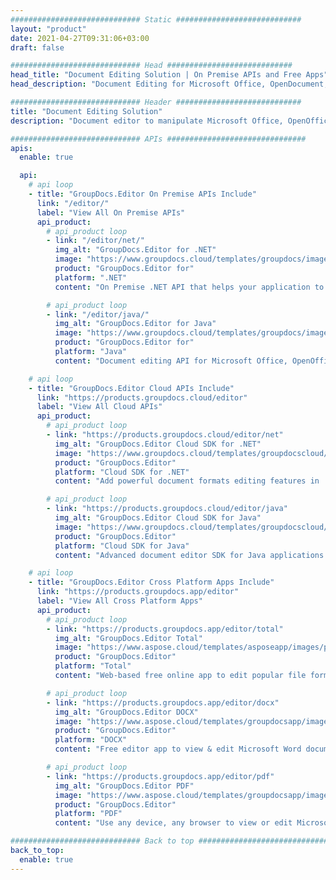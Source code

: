 ```yaml
---
############################# Static ############################
layout: "product"
date: 2021-04-27T09:31:06+03:00
draft: false

############################# Head ############################
head_title: "Document Editing Solution | On Premise APIs and Free Apps"
head_description: "Document Editing for Microsoft Office, OpenDocument, PDF & other File Formats using On Premise APIs or use the Online Document Editor App."

############################# Header ############################
title: "Document Editing Solution"
description: "Document editor to manipulate Microsoft Office, OpenOffice, PDF, HTML and other document file formats.‎"

############################# APIs ###############################
apis:
  enable: true

  api:
    # api loop
    - title: "GroupDocs.Editor On Premise APIs Include"
      link: "/editor/"
      label: "View All On Premise APIs"
      api_product:
        # api_product loop
        - link: "/editor/net/"
          img_alt: "GroupDocs.Editor for .NET"
          image: "https://www.groupdocs.cloud/templates/groupdocs/images/product-logos/groupdocs-editor-net.png"
          product: "GroupDocs.Editor for"
          platform: ".NET"
          content: "On Premise .NET API that helps your application to view, edit and then convert documents."

        # api_product loop
        - link: "/editor/java/"
          img_alt: "GroupDocs.Editor for Java"
          image: "https://www.groupdocs.cloud/templates/groupdocs/images/product-logos/groupdocs-editor-java.png"
          product: "GroupDocs.Editor for"
          platform: "Java"
          content: "Document editing API for Microsoft Office, OpenOffice, HTML and other documents to manipulate within your Java based applications."

    # api loop
    - title: "GroupDocs.Editor Cloud APIs Include"
      link: "https://products.groupdocs.cloud/editor"
      label: "View All Cloud APIs"
      api_product:
        # api_product loop
        - link: "https://products.groupdocs.cloud/editor/net"
          img_alt: "GroupDocs.Editor Cloud SDK for .NET"
          image: "https://www.groupdocs.cloud/templates/groupdocscloud/images/sdk/272x272/groupdocs_editor-for-net.png"
          product: "GroupDocs.Editor"
          platform: "Cloud SDK for .NET"
          content: "Add powerful document formats editing features in .NET applications using Cloud SDK for .NET. Edit MS Office, Web and XML documents."

        # api_product loop
        - link: "https://products.groupdocs.cloud/editor/java"
          img_alt: "GroupDocs.Editor Cloud SDK for Java"
          image: "https://www.groupdocs.cloud/templates/groupdocscloud/images/sdk/272x272/groupdocs_editor-for-java.png"
          product: "GroupDocs.Editor"
          platform: "Cloud SDK for Java"
          content: "Advanced document editor SDK for Java applications to edit industry standard document file formats on any platform capable to call REST APIs."

    # api loop
    - title: "GroupDocs.Editor Cross Platform Apps Include"
      link: "https://products.groupdocs.app/editor"
      label: "View All Cross Platform Apps"
      api_product:
        # api_product loop
        - link: "https://products.groupdocs.app/editor/total"
          img_alt: "GroupDocs.Editor Total"
          image: "https://www.aspose.cloud/templates/asposeapp/images/products/logo/aspose_editor-app.png"
          product: "GroupDocs.Editor"
          platform: "Total"
          content: "Web-based free online app to edit popular file formats from Office &amp; OpenOffice."

        # api_product loop
        - link: "https://products.groupdocs.app/editor/docx"
          img_alt: "GroupDocs.Editor DOCX"
          image: "https://www.aspose.cloud/templates/groupdocsapp/images/products/logo/groupdocs_words-app.png"
          product: "GroupDocs.Editor"
          platform: "DOCX"
          content: "Free editor app to view & edit Microsoft Word documents online."

        # api_product loop
        - link: "https://products.groupdocs.app/editor/pdf"
          img_alt: "GroupDocs.Editor PDF"
          image: "https://www.aspose.cloud/templates/groupdocsapp/images/products/logo/groupdocs_pdf-app.png"
          product: "GroupDocs.Editor"
          platform: "PDF"
          content: "Use any device, any browser to view or edit Microsoft Excel spreadsheets."

############################# Back to top ###############################
back_to_top:
  enable: true
---
```

